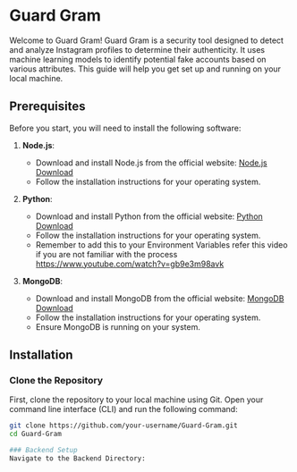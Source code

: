 # Guard Gram

Welcome to Guard Gram! Guard Gram is a security tool designed to detect and analyze Instagram profiles to determine their authenticity. It uses machine learning models to identify potential fake accounts based on various attributes. This guide will help you get set up and running on your local machine.

## Prerequisites

Before you start, you will need to install the following software:

1. **Node.js**:
   - Download and install Node.js from the official website: [Node.js Download](https://nodejs.org/en/download/)
   - Follow the installation instructions for your operating system.

2. **Python**:
   - Download and install Python from the official website: [Python Download](https://www.python.org/downloads/)
   - Follow the installation instructions for your operating system.
   - Remember to add this to your Environment Variables refer this video if you are not familiar with the process https://www.youtube.com/watch?v=gb9e3m98avk

3. **MongoDB**:
   - Download and install MongoDB from the official website: [MongoDB Download](https://www.mongodb.com/try/download/community)
   - Follow the installation instructions for your operating system.
   - Ensure MongoDB is running on your system.

## Installation

### Clone the Repository

First, clone the repository to your local machine using Git. Open your command line interface (CLI) and run the following command:

```bash
git clone https://github.com/your-username/Guard-Gram.git
cd Guard-Gram

### Backend Setup
Navigate to the Backend Directory:


